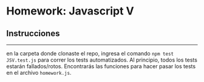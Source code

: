 # Homework: Javascript V

## Instrucciones
---
 en la carpeta donde clonaste el repo, ingresa el comando `npm test JSV.test.js` para correr los tests automatizados. Al principio, todos los tests estarán fallados/rotos. Encontrarás las funciones para hacer pasar los tests en el archivo `homework.js`.

